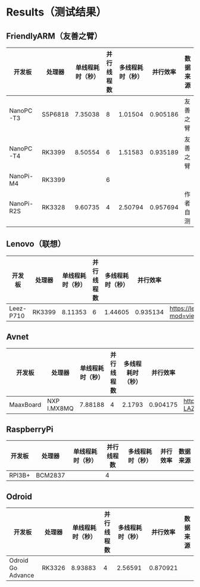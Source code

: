 # Results（测试结果）
## FriendlyARM（友善之臂）
|开发板|处理器|单线程耗时（秒）|并行线程数|多线程耗时（秒）|并行效率|数据来源|
| ---------- | -----------| -----------| -----------| -----------|--|--|
|NanoPC-T3|S5P6818|7.35038|8|1.01504|0.905186|友善之臂|
|NanoPC-T4|RK3399|8.50554|6|1.51583|0.935189|友善之臂|
|NanoPi-M4|RK3399| |6 | | ||
|NanoPi-R2S|RK3328|9.60735|4|2.50794|0.957694|作者自测|

## Lenovo（联想）
|开发板|处理器|单线程耗时（秒）|并行线程数|多线程耗时（秒）|并行效率|数据来源|
| ---------- | -----------| -----------| -----------| -----------|-|-|
|Leez-P710|RK3399|8.11353|6|1.44605|0.935134| https://leez.lenovo.com/forum/forum.php?mod=viewthread&tid=264 |

## Avnet
|开发板|处理器|单线程耗时（秒）|并行线程数|多线程耗时（秒）|并行效率|数据来源|
| ---------- | -----------| -----------| -----------| -----------|-|-|
|MaaxBoard|NXP I.MX8MQ|7.88188|4|2.1793|0.904175| https://mp.weixin.qq.com/s/I-LAZuBjrT-kydGyGYYTiA |

## RaspberryPi
|开发板|处理器|单线程耗时（秒）|并行线程数|多线程耗时（秒）|并行效率|数据来源|
| ---------- | -----------| -----------| -----------| -----------|-|-|
|RPI3B+|BCM2837| |4| | | |
  
## Odroid
|开发板|处理器|单线程耗时（秒）|并行线程数|多线程耗时（秒）|并行效率|数据来源|
| ---------- | -----------| -----------| -----------| -----------|-|-|
|Odroid Go Advance|RK3326|8.93883|4|2.56591|0.870921| |



